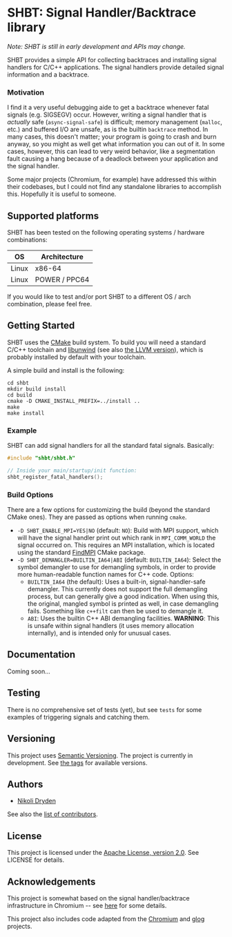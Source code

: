 # SHBT: Signal Handler/Backtrace library

_Note: SHBT is still in early development and APIs may change._

SHBT provides a simple API for collecting backtraces and installing
signal handlers for C/C++ applications. The signal handlers provide
detailed signal information and a backtrace.

### Motivation

I find it a very useful debugging aide to get a backtrace whenever
fatal signals (e.g. SIGSEGV) occur. However, writing a signal handler
that is _actually_ safe (`async-signal-safe`) is difficult; memory
management (`malloc`, etc.) and buffered I/O are unsafe, as is the
builtin `backtrace` method. In many cases, this doesn't matter; your
program is going to crash and burn anyway, so you might as well get
what information you can out of it. In some cases, however, this can
lead to very weird behavior, like a segmentation fault causing a hang
because of a deadlock between your application and the signal handler.

Some major projects (Chromium, for example) have addressed this within
their codebases, but I could not find any standalone libraries to
accomplish this. Hopefully it is useful to someone.

## Supported platforms

SHBT has been tested on the following operating systems / hardware
combinations:

OS | Architecture
-- | ------------
Linux | x86-64
Linux | POWER / PPC64

If you would like to test and/or port SHBT to a different OS / arch
combination, please feel free.

## Getting Started

SHBT uses the [CMake](https://cmake.org/) build system. To build you
will need a standard C/C++ toolchain and
[libunwind](https://www.nongnu.org/libunwind/) (see also
[the LLVM version](https://github.com/llvm-mirror/libunwind)),
which is probably installed by default with your toolchain.

A simple build and install is the following:
```
cd shbt
mkdir build install
cd build
cmake -D CMAKE_INSTALL_PREFIX=../install ..
make
make install
```

### Example

SHBT can add signal handlers for all the standard fatal signals.
Basically:

```C
#include "shbt/shbt.h"

// Inside your main/startup/init function:
shbt_register_fatal_handlers();
```

### Build Options

There are a few options for customizing the build (beyond the standard
CMake ones). They are passed as options when running `cmake`.

* `-D SHBT_ENABLE_MPI=YES|NO` (default: `NO`): Build with MPI support,
  which will have the signal handler print out which rank in
  `MPI_COMM_WORLD` the signal occurred on. This requires an MPI
  installation, which is located using the standard
  [FindMPI](https://cmake.org/cmake/help/latest/module/FindMPI.html)
  CMake package.
* `-D SHBT_DEMANGLER=BUILTIN_IA64|ABI` (default: `BUILTIN_IA64`):
  Select the symbol demangler to use for demangling symbols, in order
  to provide more human-readable function names for C++ code. Options:
  * `BUILTIN_IA64` (the default): Uses a built-in, signal-handler-safe
    demangler. This currently does not support the full demangling
    process, but can generally give a good indication. When using
    this, the original, mangled symbol is printed as well, in case
    demangling fails. Something like `c++filt` can then be used to
    demangle it.
  * `ABI`: Uses the builtin C++ ABI demangling facilities.
    **WARNING**: This is unsafe within signal handlers (it uses memory
    allocation internally), and is intended only for unusual cases.

## Documentation

Coming soon...

## Testing

There is no comprehensive set of tests (yet), but see `tests` for some
examples of triggering signals and catching them.

## Versioning

This project uses [Semantic Versioning](https://semver.org/). The
project is currently in development. See
[the tags](https://github.com/ndryden/shbt/tags) for available
versions.

## Authors

* [Nikoli Dryden](https://ndryden.com/)

See also the
[list of contributors](https://github.com/ndryden/shbt/contributors).

## License

This project is licensed under the
[Apache License, version 2.0](https://www.apache.org/licenses/LICENSE-2.0).
See LICENSE for details.

## Acknowledgements

This project is somewhat based on the signal handler/backtrace
infrastructure in Chromium -- see
[here](http://phajdan-jr.blogspot.com/2013/01/signal-handler-safety-re-entering-malloc.html)
for some details.

This project also includes code adapted from the
[Chromium](https://github.com/chromium/chromium)
and
[glog](https://github.com/google/glog)
projects.
